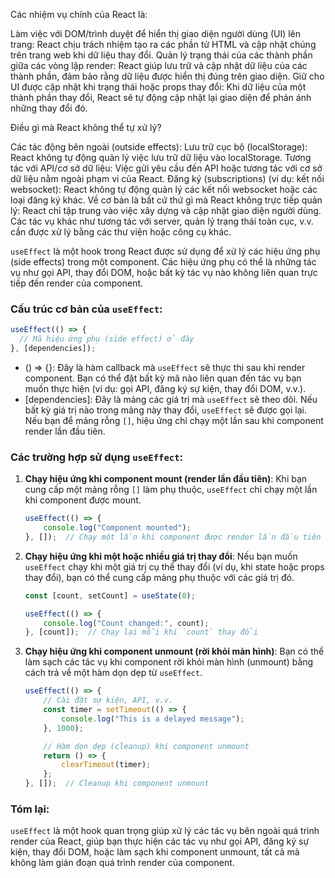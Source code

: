 Các nhiệm vụ chính của React là:

Làm việc với DOM/trình duyệt để hiển thị giao diện người dùng (UI) lên trang: React chịu trách nhiệm tạo ra các phần tử HTML và cập nhật chúng trên trang web khi dữ liệu thay đổi.
Quản lý trạng thái của các thành phần giữa các vòng lặp render: React giúp lưu trữ và cập nhật dữ liệu của các thành phần, đảm bảo rằng dữ liệu được hiển thị đúng trên giao diện.
Giữ cho UI được cập nhật khi trạng thái hoặc props thay đổi: Khi dữ liệu của một thành phần thay đổi, React sẽ tự động cập nhật lại giao diện để phản ánh những thay đổi đó.

Điều gì mà React không thể tự xử lý?

Các tác động bên ngoài (outside effects):
Lưu trữ cục bộ (localStorage): React không tự động quản lý việc lưu trữ dữ liệu vào localStorage.
Tương tác với API/cơ sở dữ liệu: Việc gửi yêu cầu đến API hoặc tương tác với cơ sở dữ liệu nằm ngoài phạm vi của React.
Đăng ký (subscriptions) (ví dụ: kết nối websocket): React không tự động quản lý các kết nối websocket hoặc các loại đăng ký khác.
Về cơ bản là bất cứ thứ gì mà React không trực tiếp quản lý: React chỉ tập trung vào việc xây dựng và cập nhật giao diện người dùng. Các tác vụ khác như tương tác với server, quản lý trạng thái toàn cục, v.v. cần được xử lý bằng các thư viện hoặc công cụ khác.

`useEffect` là một hook trong React được sử dụng để xử lý các hiệu ứng phụ (side effects) trong một component. Các hiệu ứng phụ có thể là những tác vụ như gọi API, thay đổi DOM, hoặc bất kỳ tác vụ nào không liên quan trực tiếp đến render của component.

### Cấu trúc cơ bản của `useEffect`:

```javascript
useEffect(() => {
  // Mã hiệu ứng phụ (side effect) ở đây
}, [dependencies]);
```

- () => {}: Đây là hàm callback mà `useEffect` sẽ thực thi sau khi render component. Bạn có thể đặt bất kỳ mã nào liên quan đến tác vụ bạn muốn thực hiện (ví dụ: gọi API, đăng ký sự kiện, thay đổi DOM, v.v.).
- [dependencies]: Đây là mảng các giá trị mà `useEffect` sẽ theo dõi. Nếu bất kỳ giá trị nào trong mảng này thay đổi, `useEffect` sẽ được gọi lại. Nếu bạn để mảng rỗng `[]`, hiệu ứng chỉ chạy một lần sau khi component render lần đầu tiên.

### Các trường hợp sử dụng `useEffect`:

1. **Chạy hiệu ứng khi component mount (render lần đầu tiên)**:
   Khi bạn cung cấp một mảng rỗng `[]` làm phụ thuộc, `useEffect` chỉ chạy một lần khi component được mount.

   ```javascript
   useEffect(() => {
       console.log("Component mounted");
   }, []);  // Chạy một lần khi component được render lần đầu tiên
   ```

2. **Chạy hiệu ứng khi một hoặc nhiều giá trị thay đổi**:
   Nếu bạn muốn `useEffect` chạy khi một giá trị cụ thể thay đổi (ví dụ, khi state hoặc props thay đổi), bạn có thể cung cấp mảng phụ thuộc với các giá trị đó.

   ```javascript
   const [count, setCount] = useState(0);

   useEffect(() => {
       console.log("Count changed:", count);
   }, [count]);  // Chạy lại mỗi khi `count` thay đổi
   ```

3. **Chạy hiệu ứng khi component unmount (rời khỏi màn hình)**:
   Bạn có thể làm sạch các tác vụ khi component rời khỏi màn hình (unmount) bằng cách trả về một hàm dọn dẹp từ `useEffect`.

   ```javascript
   useEffect(() => {
       // Cài đặt sự kiện, API, v.v.
       const timer = setTimeout(() => {
           console.log("This is a delayed message");
       }, 1000);

       // Hàm dọn dẹp (cleanup) khi component unmount
       return () => {
           clearTimeout(timer);
       };
   }, []);  // Cleanup khi component unmount
   ```

### Tóm lại:
`useEffect` là một hook quan trọng giúp xử lý các tác vụ bên ngoài quá trình render của React, giúp bạn thực hiện các tác vụ như gọi API, đăng ký sự kiện, thay đổi DOM, hoặc làm sạch khi component unmount, tất cả mà không làm gián đoạn quá trình render của component.